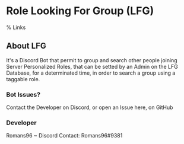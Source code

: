 # Role Looking For Group (LFG)
% Links

## About LFG

It's a Discord Bot that permit to group and search other people joining Server Personalized Roles, that can be setted by an Admin on the LFG Database, for a determinated time, in order to search a group using a taggable role.


### Bot Issues?

Contact the Developer on Discord, or open an Issue here, on GitHub

### Developer
Romans96 ~ Discord Contact: Romans96#9381


